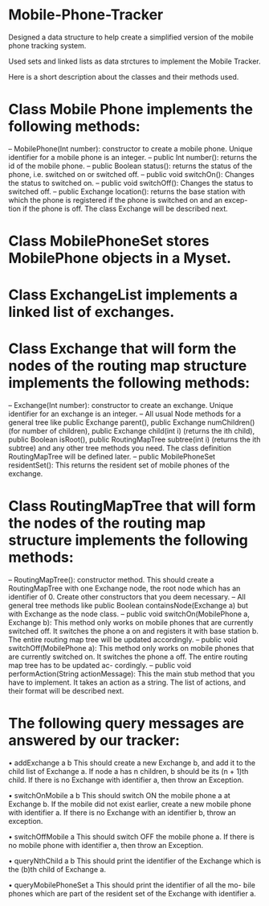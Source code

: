 # Mobile-Phone-Tracker
Designed a data structure to help create a simplified version of the mobile phone tracking system.

Used sets and linked lists as data strctures to implement the Mobile Tracker.

Here is a short description about the classes and their methods used. 
# Class Mobile Phone implements the following methods:
– MobilePhone(Int number): constructor to create a mobile phone.  Unique identifier for a mobile phone is an integer.
– public Int number(): returns the id of the mobile phone.
– public Boolean status(): returns the status of the phone, i.e. switched on or switched off.
– public void switchOn(): Changes the status to switched on.
– public void switchOff(): Changes the status to switched off.
– public Exchange location(): returns the base station with which the phone is registered if the phone is switched on and an excep- tion if the phone is off. The class Exchange will be described next.

# Class MobilePhoneSet stores MobilePhone objects in a Myset.

# Class ExchangeList implements a linked list of exchanges.

# Class Exchange that will form the nodes of the routing map structure implements the following methods:
– Exchange(Int number): constructor to create an exchange. Unique identifier for an exchange is an integer.
– All usual Node methods for a general tree like public Exchange parent(), public Exchange numChildren()(for number of children), public Exchange child(int i) (returns the ith child), public Boolean isRoot(), public RoutingMapTree subtree(int i) (returns the ith subtree) and any other tree methods you need. The class definition RoutingMapTree will be defined later.
– public MobilePhoneSet residentSet(): This returns the resident set of mobile phones of the exchange.

# Class RoutingMapTree that will form the nodes of the routing map structure implements the following methods:
– RoutingMapTree(): constructor method. This should create a RoutingMapTree with one Exchange node, the root node which has an identifier of 0. Create other constructors that you deem necessary.
– All general tree methods like public Boolean containsNode(Exchange a) but with Exchange as the node class.
– public void switchOn(MobilePhone a, Exchange b): This method only works on mobile phones that are currently switched off. It switches the phone a on and registers it with base station b. The entire routing map tree will be updated accordingly.
– public void switchOff(MobilePhone a): This method only works on mobile phones that are currently switched on. It switches the phone a off. The entire routing map tree has to be updated ac- cordingly.
– public void performAction(String actionMessage): This the main stub method that you have to implement. It takes an action as a string. The list of actions, and their format will be described next.

# The following query messages are answered by our tracker:

• addExchange a b This should create a new Exchange b, and add it to the child list of Exchange a. If node a has n children, b should be its (n + 1)th child. If there is no Exchange with identifier a, then throw an Exception.

• switchOnMobile a b This should switch ON the mobile phone a at Exchange b. If the mobile did not exist earlier, create a new mobile phone with identifier a. If there is no Exchange with an identifier b, throw an exception.

• switchOffMobile a This should switch OFF the mobile phone a. If there is no mobile phone with identifier a, then throw an Exception.

• queryNthChild a b This should print the identifier of the Exchange which is the (b)th child of Exchange a.

• queryMobilePhoneSet a This should print the identifier of all the mo- bile phones which are part of the resident set of the Exchange with identifier a.



